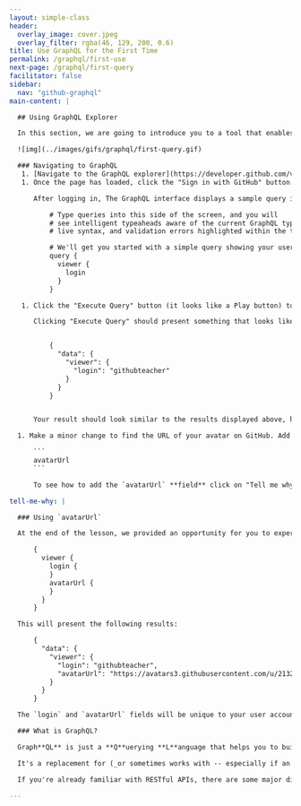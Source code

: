 ```yaml
---
layout: simple-class
header:
  overlay_image: cover.jpeg
  overlay_filter: rgba(46, 129, 200, 0.6)
title: Use GraphQL for the First Time
permalink: /graphql/first-use
next-page: /graphql/first-query
facilitator: false
sidebar:
  nav: "github-graphql"
main-content: |

  ## Using GraphQL Explorer

  In this section, we are going to introduce you to a tool that enables you to experiment with GraphQL quickly and easily.

  ![img](../images/gifs/graphql/first-query.gif)

  ### Navigating to GraphQL
   1. [Navigate to the GraphQL explorer](https://developer.github.com/v4/explorer/).
   1. Once the page has loaded, click the "Sign in with GitHub" button. If you don't have a GitHub account, [here are some instructions for getting an account setup](https://help.github.com/articles/signing-up-for-a-new-github-account/).  

      After logging in, The GraphQL interface displays a sample query in the left pane that should look like this:

          # Type queries into this side of the screen, and you will
          # see intelligent typeaheads aware of the current GraphQL type schema,
          # live syntax, and validation errors highlighted within the text.

          # We'll get you started with a simple query showing your username!
          query {
            viewer {
              login
            }
          }

   1. Click the "Execute Query" button (it looks like a Play button) to run the query that is in the left pane and display the results in the right pane.

      Clicking "Execute Query" should present something that looks like this:


          {
            "data": {
              "viewer": {
                "login": "githubteacher"
              }
            }
          }


      Your result should look similar to the results displayed above, however, `githubteacher` should be replaced with your username (or login as the query displays).

  1. Make a minor change to find the URL of your avatar on GitHub. Add the following code to your query, so it will return a URL to your avatar image.

      ```
      avatarUrl
      ```

      To see how to add the `avatarUrl` **field** click on "Tell me why" below :point_down:.

tell-me-why: |

  ### Using `avatarUrl`

  At the end of the lesson, we provided an opportunity for you to experiment using the `avatarUrl` field. If you weren't able to get the query to run, or you just want to see how you would add additional fields to your query, you can make your query look like the following:

      {
        viewer {
          login {
          }
          avatarUrl {
          }
        }
      }      

  This will present the following results:

      {
        "data": {
          "viewer": {
            "login": "githubteacher",
            "avatarUrl": "https://avatars3.githubusercontent.com/u/2132216?v=3"
          }
        }
      }

  The `login` and `avatarUrl` fields will be unique to your user account. If you haven't setup a unique avatar for your account, you totally should! If you need an idea for a cool avatar to use, [why not an Octocat?](https://octodex.github.com/)

  ### What is GraphQL?

  Graph**QL** is just a **Q**uerying **L**anguage that helps you to build a request for data in a systematic way.

  It's a replacement for (_or sometimes works with -- especially if an organization is transition_) RESTful API queries.

  If you're already familiar with RESTful APIs, there are some major differences between REST and GraphQL that you should know about. Along with the [official documentation](https://developer.github.com/v4/), you may want to read up on [this blog post](https://githubengineering.com/the-github-graphql-api/).

---
```

